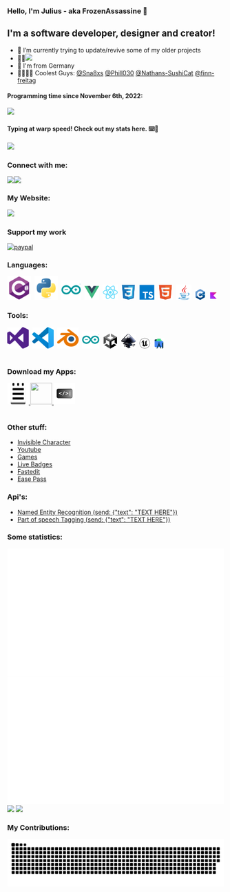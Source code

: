 ### Hello, I'm Julius - aka FrozenAssassine 👋
## I'm a software developer, designer and creator!
- 🌱 I’m currently trying to update/revive some of my older projects
- 👨‍💻<img src="https://badges.frozenassassine.de/age?suf=I'm+&pref=+years+old&bday=2006-06-10&clr=ffffff&fs=16&ff=Segoe+UI"/>
- 🚩 I'm from Germany
- 👨‍👩‍👧‍👦 Coolest Guys: <a href="https://github.com/Sna8xs">@Sna8xs</a> <a href="https://github.com/Phill030">@Phill030</a> <a href="https://github.com/Nathans-SushiCat">@Nathans-SushiCat</a> <a href="https://github.com/finn-freitag">@finn-freitag</a>
   
#### Programming time since November 6th, 2022:
<a href="https://wakatime.com/@FrozenAssassine">
    <img src="https://wakatime.com/badge/user/1ce7d4e7-d3a9-45a5-bea0-e04995db707c.svg" />
</a>

#### Typing at warp speed! Check out my stats here. ⌨️🚀
<a href="https://monkeytype.com/profile/FrozenJulius">
    <img src="https://img.shields.io/badge/Monkeytype-WPM-blue"/>
</a>
</div>

### Connect with me:
<a href="https://www.instagram.com/frozenassassine/">
    <img align="left" src="https://img.shields.io/badge/Instagram-E4405F?style=flat&logo=instagram&logoColor=white">
</a>
<a href="https://stackoverflow.com/users/14772994/frozenassassine">
    <img align="left" src="https://img.shields.io/badge/Stack_Overflow-FE7A16?style=flat&logo=stack-overflow&logoColor=white">
</a>

<br >

### My Website:

<a href="https://frozenassassine.de">
<img height="50px" width="auto" src="https://media.giphy.com/media/rvUbaxVpe87qErZ6yE/giphy.gif">
</a>

<br >

### Support my work

[![paypal](https://www.paypalobjects.com/en_US/i/btn/btn_donate_LG.gif)](https://www.paypal.com/donate?business=julius@frozenassassine.de&no_recurring=0&item_name=Support+FrozenAssassines+Work&currency_code=EUR)

### Languages:

<div >
<img src="https://github.com/devicons/devicon/blob/master/icons/csharp/csharp-original.svg" title="CSharp" alt="Csharp" height="55">&nbsp;
<img src="https://github.com/devicons/devicon/blob/master/icons/python/python-original.svg" title="Python" alt="Python" height="55">&nbsp;
<img src="https://github.com/devicons/devicon/blob/master/icons/arduino/arduino-original.svg" title="Arduino" alt="Arduino" height="45">&nbsp;
<img src="https://raw.githubusercontent.com/devicons/devicon/master/icons/vuejs/vuejs-original.svg" title="Vue" alt="Vue" height="35">&nbsp;
<img src="https://raw.githubusercontent.com/devicons/devicon/master/icons/react/react-original.svg" title="React" alt="React" height="35">&nbsp;
<img src="https://github.com/devicons/devicon/blob/master/icons/css3/css3-original.svg" title="CSS" alt="CSS" height="35">&nbsp;
<img src="https://github.com/devicons/devicon/blob/master/icons/typescript/typescript-original.svg" title="Javascript" alt="Javascript" height="35">&nbsp;
<img src="https://github.com/devicons/devicon/blob/master/icons/html5/html5-original.svg" title="HTML" alt="HTML" height="35">&nbsp;
<img src="https://github.com/devicons/devicon/blob/master/icons/java/java-original.svg" title="Java" alt="Java" height="35">&nbsp;
<img src="https://github.com/devicons/devicon/blob/master/icons/cplusplus/cplusplus-original.svg" title="C++" alt="C++" height="25">&nbsp;
<img src="https://github.com/devicons/devicon/blob/master/icons/kotlin/kotlin-original.svg" title="Kotlin" alt="Kotlin" height="20">&nbsp;
</div>

### Tools:
<div>
<img src="https://github.com/devicons/devicon/blob/master/icons/visualstudio/visualstudio-plain.svg" title="Visual Studio" alt="Visual Studio" height="50">&nbsp;
<img src="https://github.com/devicons/devicon/blob/master/icons/vscode/vscode-original.svg" title="Visual Studio Code" alt="Visual Studio Code" height="50">&nbsp;
<img src="https://github.com/devicons/devicon/blob/master/icons/blender/blender-original.svg" title="Blender" alt="Blender" height="50">&nbsp;
<img src="https://github.com/devicons/devicon/blob/master/icons/arduino/arduino-original.svg" title="Arduino IDE" alt="Arduino IDE" height="40">&nbsp;
<img src="https://github.com/devicons/devicon/blob/master/icons/unity/unity-original.svg" title="Unity" alt="Unity" height="35">&nbsp;
<img src="https://github.com/devicons/devicon/blob/master/icons/inkscape/inkscape-original.svg" title="Inkscape" alt="Inkscape" height="35">&nbsp;
<img src="https://github.com/devicons/devicon/blob/master/icons/unrealengine/unrealengine-original.svg" title="Unreal Engine" alt="Unreal Engine" height="25">&nbsp;
<img src="https://github.com/devicons/devicon/blob/master/icons/androidstudio/androidstudio-original.svg" title="Android Studio" alt="Android Studio" height="25">&nbsp;
</div>

<br >

<h3>Download my Apps:</h3>
<div>
   
<a href="https://apps.microsoft.com/detail/fastedit/9NTQ53W18DPW?hl=en-us&gl=US">
   <img width="50" height="50" src="https://github.com/FrozenAssassine/Fastedit/blob/master/Fastedit/Assets/AppIcon/Icon.png?raw=true"/>
</a>
<a href="https://apps.microsoft.com/detail/ease-pass/9NQPF80923F5?ocid=pdpshare&hl=en-us&gl=us">
   <img width="50" height="50" src="https://github.com/FrozenAssassine/EasePass/blob/master/EasePass/Assets/AppIcon/Icon.png"/>
</a>
<a href="https://apps.microsoft.com/detail/fluentedit/9NWL9M9JPQ36?hl=en-us&gl=US">
   <img width="50" height="50" src="https://github.com/FrozenAssassine/FluentEdit/blob/master/FluentEdit/Assets/Square44x44Logo.scale-400.png?raw=true"/>
</a>
</div>
</br>

<h3>Other stuff:</h3>

- <a href="https://frozenassassine.de/invisiblecharacter/">Invisible Character</a>
- <a href="https://youtube.com/@droneventurefpv/">Youtube</a>
- <a href="https://games.frozenassassine.de/">Games</a>
- <a href="https://badges.frozenassassine.de/">Live Badges</a>
- <a href="https://fastedit.frozenassassine.de/">Fastedit</a>
- <a href="https://easepass.frozenassassine.de/">Ease Pass</a>

<h3>Api's:</h3>

- <a href="https://frozenassassine.de/api/ner">Named Entity Recognition (send: {"text": "TEXT HERE"})</a>
- <a href="https://frozenassassine.de/api/postag">Part of speech Tagging (send: {"text": "TEXT HERE"})</a>

### Some statistics:

<div align="left">
<img src="https://github.com/FrozenAssassine/github-stats/blob/master/generated/overview.svg#gh-dark-mode-only">
<img src="https://github.com/FrozenAssassine/github-stats/blob/master/generated/languages.svg#gh-dark-mode-only">
<img src="https://github-readme-stats.vercel.app/api?username=FrozenAssassine&show_icons=true&theme=dark&border_color=gray">
<img src="https://streak-stats.demolab.com?user=FrozenAssassine&show_icons=true&theme=dark&border_color=gray">
</div>


### My Contributions:

<img src="https://github.com/FrozenAssassine/FrozenAssassine/blob/output/github-contribution-grid-snake.svg" alt="My Contributions as Snake" />
